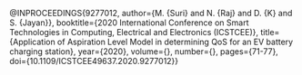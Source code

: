 
@INPROCEEDINGS{9277012,  author={M. {Suri} and N. {Raj} and D. {K} and S. {Jayan}},  booktitle={2020 International Conference on Smart Technologies in Computing, Electrical and Electronics (ICSTCEE)},   title={Application of Aspiration Level Model in determining QoS for an EV battery charging station},   year={2020},  volume={},  number={},  pages={71-77},  doi={10.1109/ICSTCEE49637.2020.9277012}}

